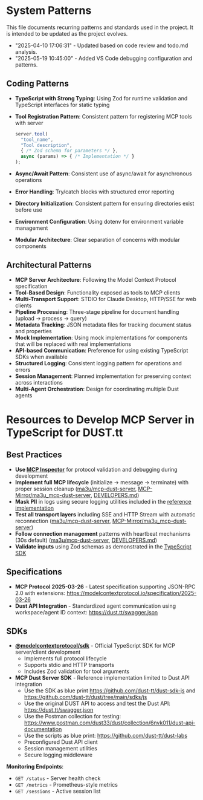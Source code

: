 # System Patterns

This file documents recurring patterns and standards used in the project.
It is intended to be updated as the project evolves.

- "2025-04-10 17:06:31" - Updated based on code review and todo.md analysis.
- "2025-05-19 10:45:00" - Added VS Code debugging configuration and patterns.

## Coding Patterns

* **TypeScript with Strong Typing**: Using Zod for runtime validation and TypeScript interfaces for static typing
* **Tool Registration Pattern**: Consistent pattern for registering MCP tools with server

  ```typescript
  server.tool(
    "tool_name",
    "Tool description",
    { /* Zod schema for parameters */ },
    async (params) => { /* Implementation */ }
  );
  ```

* **Async/Await Pattern**: Consistent use of async/await for asynchronous operations
* **Error Handling**: Try/catch blocks with structured error reporting
* **Directory Initialization**: Consistent pattern for ensuring directories exist before use
* **Environment Configuration**: Using dotenv for environment variable management
* **Modular Architecture**: Clear separation of concerns with modular components

## Architectural Patterns

* **MCP Server Architecture**: Following the Model Context Protocol specification
* **Tool-Based Design**: Functionality exposed as tools to MCP clients
* **Multi-Transport Support**: STDIO for Claude Desktop, HTTP/SSE for web clients
* **Pipeline Processing**: Three-stage pipeline for document handling (upload → process → query)
* **Metadata Tracking**: JSON metadata files for tracking document status and properties
* **Mock Implementation**: Using mock implementations for components that will be replaced with real implementations
* **API-based Communication**: Preference for using existing TypeScript SDKs when available
* **Structured Logging**: Consistent logging pattern for operations and errors
* **Session Management**: Planned implementation for preserving context across interactions
* **Multi-Agent Orchestration**: Design for coordinating multiple Dust agents


 
# Resources to Develop MCP Server in TypeScript for DUST.tt

## Best Practices
- **Use [MCP Inspector](https://github.com/ma3u/mcp-dust-server/blob/main/public/DEVELOPERS.md)** for protocol validation and debugging during development
- **Implement full MCP lifecycle** (initialize → message → terminate) with proper session cleanup ([ma3u/mcp-dust-server](https://github.com/ma3u/mcp-dust-server), [MCP-Mirror/ma3u_mcp-dust-server](https://github.com/MCP-Mirror/ma3u_mcp-dust-server), [DEVELOPERS.md](https://github.com/ma3u/mcp-dust-server/blob/main/public/DEVELOPERS.md))
- **Mask PII** in logs using secure logging utilities included in the [reference implementation](https://github.com/ma3u/mcp-dust-server/blob/main/public/DEVELOPERS.md)
- **Test all transport layers** including SSE and HTTP Stream with automatic reconnection ([ma3u/mcp-dust-server](https://github.com/ma3u/mcp-dust-server), [MCP-Mirror/ma3u_mcp-dust-server](https://github.com/MCP-Mirror/ma3u_mcp-dust-server))
- **Follow connection management** patterns with heartbeat mechanisms (30s default) ([ma3u/mcp-dust-server](https://github.com/ma3u/mcp-dust-server), [DEVELOPERS.md](https://github.com/ma3u/mcp-dust-server/blob/main/public/DEVELOPERS.md))
- **Validate inputs** using Zod schemas as demonstrated in the [TypeScript SDK](https://github.com/modelcontextprotocol/typescript-sdk)

## Specifications
- **MCP Protocol 2025-03-26** - Latest specification supporting JSON-RPC 2.0 with extensions: https://modelcontextprotocol.io/specification/2025-03-26
- **Dust API Integration** - Standardized agent communication using workspace/agent ID context: https://dust.tt/swagger.json

## SDKs
- **[@modelcontextprotocol/sdk](https://github.com/modelcontextprotocol/typescript-sdk)** - Official TypeScript SDK for MCP server/client development
  - Implements full protocol lifecycle
  - Supports stdio and HTTP transports
  - Includes Zod validation for tool arguments
- **MCP Dust Server SDK** - Reference implementation limited to Dust API integration
  - Use the SDK as blue print https://github.com/dust-tt/dust-sdk-js and https://github.com/dust-tt/dust/tree/main/sdks/js
  - Use the original DUST API to access and test the Dust API: https://dust.tt/swagger.json
  - Use the Postman collection for testing: https://www.postman.com/dust33/dust/collection/6nvk011/dust-api-documentation
  - Use the scripts as blue print: https://github.com/dust-tt/dust-labs
  - Preconfigured Dust API client
  - Session management utilities
  - Secure logging middleware

**Monitoring Endpoints**:
- `GET /status` - Server health check
- `GET /metrics` - Prometheus-style metrics
- `GET /sessions` - Active session list
